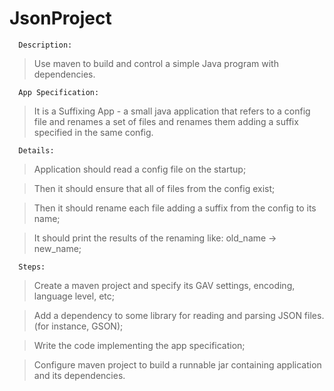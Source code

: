 # JsonProject
      
      Description:

> Use maven to build and control a simple Java program with dependencies.

      App Specification:

> It is a Suffixing App - a small java application that refers to a config file and renames a set of files and renames them adding a suffix specified in the same config.

      Details:

> Application should read a config file on the startup;

> Then it should ensure that all of files from the config exist;

> Then it should rename each file adding a suffix from the config to its name;

> It should print the results of the renaming like: old_name -> new_name;

      Steps:

> Create a maven project and specify its GAV settings, encoding, language level, etc;

> Add a dependency to some library for reading and parsing JSON files. (for instance, GSON);

> Write the code implementing the app specification;

> Configure maven project to build a runnable jar containing application and its dependencies.

